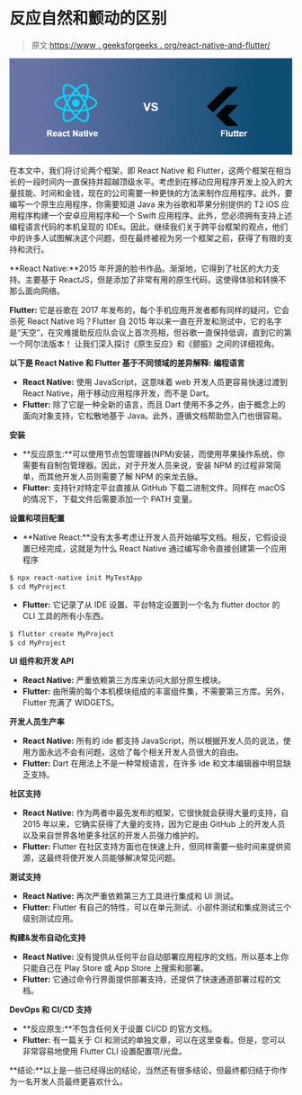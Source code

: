 # 反应自然和颤动的区别

> 原文:[https://www . geeksforgeeks . org/react-native-and-flutter/](https://www.geeksforgeeks.org/difference-between-react-native-and-flutter/)

![](img/1d191af4e0db9c7d8caa22d47fbf69cd.png)

在本文中，我们将讨论两个框架，即 React Native 和 Flutter，这两个框架在相当长的一段时间内一直保持并超越顶级水平。考虑到在移动应用程序开发上投入的大量技能、时间和金钱，现在的公司需要一种更快的方法来制作应用程序。此外，要编写一个原生应用程序，你需要知道 Java 来为谷歌和苹果分别提供的 T2 iOS 应用程序构建一个安卓应用程序和一个 Swift 应用程序。此外，您必须拥有支持上述编程语言代码的本机呈现的 IDEs。因此，继续我们关于跨平台框架的观点，他们中的许多人试图解决这个问题，但在最终被视为另一个框架之前，获得了有限的支持和流行。

**React Native:**2015 年开源的脸书作品。渐渐地，它得到了社区的大力支持。主要基于 ReactJS，但是添加了非常有用的原生代码，这使得体验和转换不那么面向网络。

**Flutter:** 它是谷歌在 2017 年发布的，每个手机应用开发者都有同样的疑问，它会杀死 React Native 吗？Flutter 自 2015 年以来一直在开发和测试中，它的名字是“天空”，在灾难援助反应队会议上首次亮相，但谷歌一直保持低调，直到它的第一个阿尔法版本！
让我们深入探讨《原生反应》和《颤振》之间的详细视角。

**以下是 React Native 和 Flutter 基于不同领域的差异解释:**
**编程语言**

*   **React Native:** 使用 JavaScript，这意味着 web 开发人员更容易快速过渡到 React Native，用于移动应用程序开发，而不是 Dart。
*   **Flutter:** 除了它是一种全新的语言，而且 Dart 使用不多之外，由于概念上的面向对象支持，它松散地基于 Java。此外，遵循文档帮助您入门也很容易。

**安装**

*   **反应原生:**可以使用节点包管理器(NPM)安装，而使用苹果操作系统，你需要有自制包管理器。因此，对于开发人员来说，安装 NPM 的过程非常简单，而其他开发人员则需要了解 NPM 的来龙去脉。
*   **Flutter:** 支持针对特定平台直接从 GitHub 下载二进制文件。同样在 macOS 的情况下，下载文件后需要添加一个 PATH 变量。

**设置和项目配置**

*   **Native React:**没有太多考虑让开发人员开始编写文档。相反，它假设设置已经完成，这就是为什么 React Native 通过编写命令直接创建第一个应用程序

```
$ npx react-native init MyTestApp
$ cd MyProject
```

*   **Flutter:** 它记录了从 IDE 设置、平台特定设置到一个名为 flutter doctor 的 CLI 工具的所有小东西。

```
$ flutter create MyProject
$ cd MyProject
```

**UI 组件和开发 API**

*   **React Native:** 严重依赖第三方库来访问大部分原生模块。
*   **Flutter:** 由所需的每个本机模块组成的丰富组件集，不需要第三方库。另外，Flutter 充满了 WIDGETS。

**开发人员生产率**

*   **React Native:** 所有的 ide 都支持 JavaScript，所以根据开发人员的说法，使用方面永远不会有问题，这给了每个相关开发人员很大的自由。
*   **Flutter:** Dart 在用法上不是一种常规语言，在许多 ide 和文本编辑器中明显缺乏支持。

**社区支持**

*   **React Native:** 作为两者中最先发布的框架，它很快就会获得大量的支持，自 2015 年以来，它确实获得了大量的支持，因为它是由 GitHub 上的开发人员以及来自世界各地更多社区的开发人员强力维护的。
*   **Flutter:** Flutter 在社区支持方面也在快速上升，但同样需要一些时间来提供资源，这最终将使开发人员能够解决常见问题。

**测试支持**

*   **React Native:** 再次严重依赖第三方工具进行集成和 UI 测试。
*   **Flutter:** Flutter 有自己的特性，可以在单元测试、小部件测试和集成测试三个级别测试应用。

**构建&发布自动化支持**

*   **React Native:** 没有提供从任何平台自动部署应用程序的文档，所以基本上你只能自己在 Play Store 或 App Store 上搜索和部署。
*   **Flutter:** 它通过命令行界面提供部署支持，还提供了快速通道部署过程的文档。

**DevOps 和 CI/CD 支持**

*   **反应原生:**不包含任何关于设置 CI/CD 的官方文档。
*   **Flutter:** 有一篇关于 CI 和测试的单独文章，可以在这里查看。但是，您可以非常容易地使用 Flutter CLI 设置配置项/光盘。

**结论:**以上是一些已经得出的结论，当然还有很多结论，但最终都归结于你作为一名开发人员最终更喜欢什么。